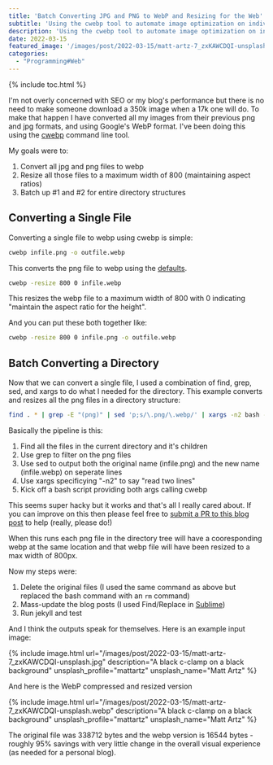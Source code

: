```yaml
---
title: 'Batch Converting JPG and PNG to WebP and Resizing for the Web'
subtitle: 'Using the cwebp tool to automate image optimization on individual files and entire folder structures'
description: 'Using the cwebp tool to automate image optimization on individual files and entire folder structures'
date: 2022-03-15
featured_image: '/images/post/2022-03-15/matt-artz-7_zxKAWCDQI-unsplash.webp'
categories: 
  - "Programming#Web"
---
```


{% include toc.html %}

I'm not overly concerned with SEO or my blog's performance but there is no need to make someone download a 350k image when a 17k one will do. To make that happen I have converted all my images from their previous png and jpg formats, and using Google's WebP format.  I've been doing this using the [cwebp](https://developers.google.com/speed/webp/docs/cwebp) command line tool.

My goals were to:

1. Convert all jpg and png files to webp
2. Resize all those files to a maximum width of 800 (maintaining aspect ratios)
3. Batch up #1 and #2 for entire directory structures

<h2>Converting a Single File</h2>

Converting a single file to webp using cwebp is simple:

```zsh
cwebp infile.png -o outfile.webp
```

This converts the png file to webp using the [defaults](https://developers.google.com/speed/webp/docs/cwebp).

```zsh
cwebp -resize 800 0 infile.webp
```

This resizes the webp file to a maximum width of 800 with 0 indicating "maintain the aspect ratio for the height".

And you can put these both together like:

```zsh
cwebp -resize 800 0 infile.png -o outfile.webp
```

<h2>Batch Converting a Directory</h2>

Now that we can convert a single file, I used a combination of find, grep, sed, and xargs to do what I needed for the directory.  This example converts and resizes all the png files in a directory structure:

```zsh
find . * | grep -E "(png)" | sed 'p;s/\.png/\.webp/' | xargs -n2 bash -c 'cwebp -resize 800 0 $0 -o $1'
```

Basically the pipeline is this:

1. Find all the files in the current directory and it's children
2. Use grep to filter on the png files
3. Use sed to output both the original name (infile.png) and the new name (infile.webp) on seperate lines
4. Use xargs specificying "-n2" to say "read two lines"
5. Kick off a bash script providing both args calling cwebp

This seems super hacky but it works and that's all I really cared about.  If you can improve on this then please feel free to [submit a PR to this blog post](https://github.com/bubbafat/bubbafat.github.io/blob/main/_posts/2022-03-15-converting-images-from-png-jpg-to-webp-and-resizing.md) to help (really, please do!)

When this runs each png file in the directory tree will have a cooresponding webp at the same location and that webp file will have been resized to a max width of 800px.

Now my steps were:

1. Delete the original files (I used the same command as above but replaced the bash command with an `rm` command)
2. Mass-update the blog posts (I used Find/Replace in [Sublime](https://www.sublimetext.com/))
3. Run jekyll and test

And I think the outputs speak for themselves.  Here is an example input image:

{% include image.html url="/images/post/2022-03-15/matt-artz-7_zxKAWCDQI-unsplash.jpg" description="A black c-clamp on a black background" unsplash_profile="mattartz" unsplash_name="Matt Artz" %}


And here is the WebP compressed and resized version

{% include image.html url="/images/post/2022-03-15/matt-artz-7_zxKAWCDQI-unsplash.webp" description="A black c-clamp on a black background" unsplash_profile="mattartz" unsplash_name="Matt Artz" %}

The original file was 338712 bytes and the webp version is 16544 bytes - roughly 95% savings with very little change in the overall visual experience (as needed for a personal blog).

